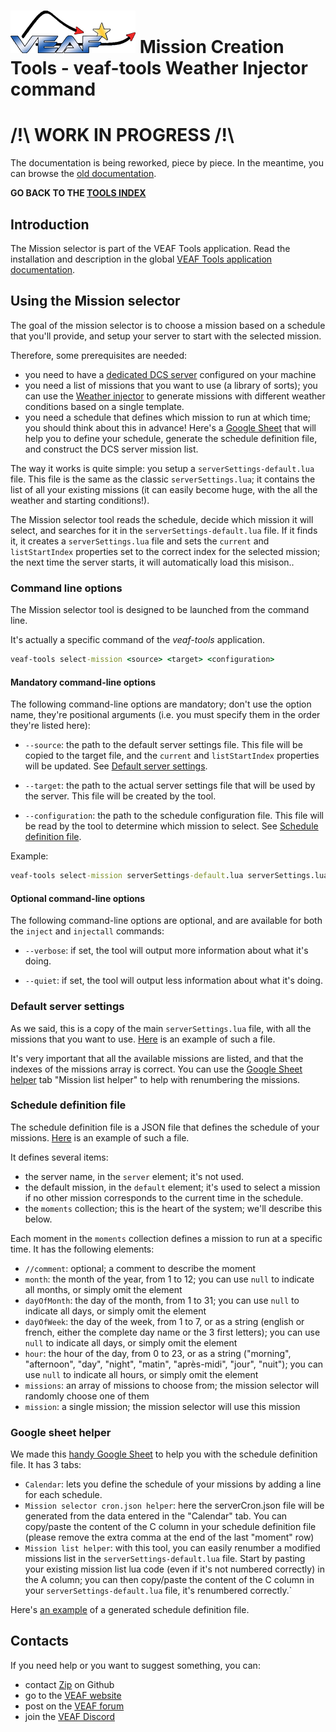 # [![VEAF-logo]][VEAF website] Mission Creation Tools - veaf-tools Weather Injector command

# /!\ **WORK IN PROGRESS** /!\
The documentation is being reworked, piece by piece. 
In the meantime, you can browse the [old documentation](../old_documentation/_index.md).

**GO BACK TO THE [TOOLS INDEX](index.md)**

## Introduction

The Mission selector is part of the VEAF Tools application. Read the installation and description in the global [VEAF Tools application documentation](./veaf-tools.md).

## Using the Mission selector

The goal of the mission selector is to choose a mission based on a schedule that you'll provide, and setup your server to start with the selected mission.

Therefore, some prerequisites are needed:
- you need to have a [dedicated DCS server](https://www.digitalcombatsimulator.com/en/downloads/world/server_beta/) configured on your machine
- you need a list of missions that you want to use (a library of sorts); you can use the [Weather injector](./veaf-tools-weather-injector.md#using-the-weather-injector) to generate missions with different weather conditions based on a single template.
- you need a schedule that defines which mission to run at which time; you should think about this in advance! Here's a [Google Sheet][veaf-mission-selector-helper-google-sheet] that will help you to define your schedule, generate the schedule definition file, and construct the DCS server mission list.

The way it works is quite simple: you setup a `serverSettings-default.lua` file. This file is the same as the classic `serverSettings.lua`; it contains the list of all your existing missions (it can easily become huge, with the all the weather and starting conditions!). 

The Mission selector tool reads the schedule, decide which mission it will select, and searches for it in the `serverSettings-default.lua` file. If it finds it, it creates a `serverSettings.lua` file and sets the `current` and `listStartIndex` properties set to the correct index for the selected mission; the next time the server starts, it will automatically load this misison..

### Command line options

The Mission selector tool is designed to be launched from the command line.

It's actually a specific command of the *veaf-tools* application.

```cmd
veaf-tools select-mission <source> <target> <configuration>
```

#### Mandatory command-line options

The following command-line options are mandatory; don't use the option name, they're positional arguments (i.e. you must specify them in the order they're listed here):

- `--source`: the path to the default server settings file. This file will be copied to the target file, and the `current` and `listStartIndex` properties will be updated. See [Default server settings](#default-server-settings).

- `--target`: the path to the actual server settings file that will be used by the server. This file will be created by the tool.

- `--configuration`: the path to the schedule configuration file. This file will be read by the tool to determine which mission to select. See [Schedule definition file](#schedule-definition-file).

Example:

```cmd
veaf-tools select-mission serverSettings-default.lua serverSettings.lua schedule.json
```

#### Optional command-line options

The following command-line options are optional, and are available for both the `inject` and `injectall` commands:

- `--verbose`: if set, the tool will output more information about what it's doing.

- `--quiet`: if set, the tool will output less information about what it's doing. 

### Default server settings

As we said, this is a copy of the main `serverSettings.lua` file, with all the missions that you want to use. [Here][veaf-mission-selector-helper-example-serversettings] is an example of such a file.

It's very important that all the available missions are listed, and that the indexes of the missions array is correct. You can use the [Google Sheet helper][veaf-mission-selector-helper-google-sheet] tab "Mission list helper" to help with renumbering the missions.

### Schedule definition file

The schedule definition file is a JSON file that defines the schedule of your missions. [Here][veaf-mission-selector-helper-example-cron] is an example of such a file.

It defines several items:

- the server name, in the `server` element; it's not used.
- the default mission, in the `default` element; it's used to select a mission if no other mission corresponds to the current time in the schedule.
- the `moments` collection; this is the heart of the system; we'll describe this below.

Each moment in the `moments` collection defines a mission to run at a specific time. It has the following elements:

- `//comment`: optional; a comment to describe the moment
- `month`: the month of the year, from 1 to 12; you can use `null` to indicate all months, or simply omit the element
- `dayOfMonth`: the day of the month, from 1 to 31; you can use `null` to indicate all days, or simply omit the element
- `dayOfWeek`: the day of the week, from 1 to 7, or as a string (english or french, either the complete day name or the 3 first letters); you can use `null` to indicate all days, or simply omit the element
- `hour`: the hour of the day, from 0 to 23, or as a string ("morning", "afternoon", "day", "night", "matin", "après-midi", "jour", "nuit"); you can use `null` to indicate all hours, or simply omit the element
- `missions`: an array of missions to choose from; the mission selector will randomly choose one of them
- `mission`: a single mission; the mission selector will use this mission

### Google sheet helper

We made this [handy Google Sheet][veaf-mission-selector-helper-google-sheet] to help you with the schedule definition file. It has 3 tabs:
- `Calendar`: lets you define the schedule of your missions by adding a line for each schedule.
- `Mission selector cron.json helper`: here the serverCron.json file will be generated from the data entered in the "Calendar" tab. You can copy/paste the content of the C column in your schedule definition file (please remove the extra comma at the end of the last "moment" row)
- `Mission list helper`: with this tool, you can easily renumber a modified missions list in the `serverSettings-default.lua` file. Start by pasting your existing mission list lua code (even if it's not numbered correctly) in the A column; you can then copy/paste the content of the C column in your `serverSettings-default.lua` file, it's renumbered correctly.`

Here's [an example][veaf-mission-selector-helper-example-cron-generated] of a generated schedule definition file.

## Contacts

If you need help or you want to suggest something, you can:

* contact [Zip][Zip on Github] on Github
* go to the [VEAF website]
* post on the [VEAF forum]
* join the [VEAF Discord]


[Badge-Discord]: https://img.shields.io/discord/471061487662792715?label=VEAF%20Discord&style=for-the-badge
[VEAF-logo]: ../.images/logo.png?raw=true
[VEAF Discord]: https://www.veaf.org/discord
[Zip on Github]: https://github.com/davidp57
[VEAF website]: https://www.veaf.org
[VEAF forum]: https://www.veaf.org/forum

[veaf-mission-selector-helper-google-sheet]: https://docs.google.com/spreadsheets/d/1DP78g43NsmC7hjyrVWKnPd7xNSb1vUi5PIRP9vxmfjo

[veaf-mission-selector-helper-example-serversettings]: ../.examples/serverSettings-default.lua
[veaf-mission-selector-helper-example-cron]: ../.examples/serverCron-example.json
[veaf-mission-selector-helper-example-cron-generated]: ../.examples/serverCron-example_generated.json